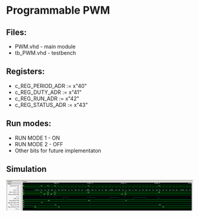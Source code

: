 # Programmable PWM

## Files: 
* PWM.vhd - main module
* tb_PWM.vhd - testbench

## Registers:
* c_REG_PERIOD_ADR := x"40" 
* c_REG_DUTY_ADR   := x"41" 
* c_REG_RUN_ADR    := x"42"
* c_REG_STATUS_ADR := x"43"

## Run modes:
* RUN MODE 1 - ON 
* RUN MODE 2 - OFF
* Other bits for future implementaton

## Simulation

![Simulation](/SimulationPWM.png "Simulation")
